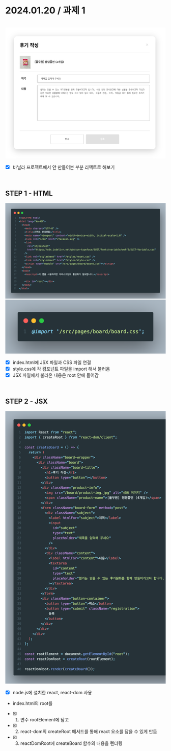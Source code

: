 # 2024.01.20 / 과제 1

<br>

<img src="./public/readme/review-board.png" width="600"/>

<br>

- [x] 바닐라 프로젝트에서 안 만들어본 부분 리액트로 해보기

<br>

## STEP 1 - HTML

<img src="./public/readme/html.png" width="600"/>
<img src="./public/readme/css.png" width="600"/>

<br>

- [x] index.html에 JSX 파일과 CSS 파일 연결
- [x] style.css에 각 컴포넌트 파일을 import 해서 불러옴
- [x] JSX 파일에서 불러온 내용은 root 안에 들어감

<br>

## STEP 2 - JSX

<img src="./public/readme/jsx.png" width="600"/>

<br>

- [x] node.js에 설치한 react, react-dom 사용

* index.html의 root를

- [x] 1. 변수 rootElement에 담고
- [x] 2. react-dom의 createRoot 메서드를 통해 react 요소를 담을 수 있게 만듬
- [x] 3. reactDomRoot에 createBoard 함수의 내용을 렌더링

<br>
